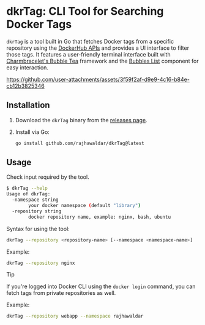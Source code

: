# dkrTag: CLI Tool for Searching Docker Tags

`dkrTag` is a tool built in Go that fetches Docker tags from a specific repository using the [DockerHub APIs](https://docs.docker.com/reference/api/hub/latest/) and provides a UI interface to filter those tags. It features a user-friendly terminal interface built with [Charmbracelet's Bubble Tea](https://github.com/charmbracelet/bubbletea) framework and the [Bubbles List](https://github.com/charmbracelet/bubbles) component for easy interaction.

https://github.com/user-attachments/assets/3f59f2af-d9e9-4c16-b84e-cb12b3825346

## Installation

1. Download the `dkrTag` binary from the [releases page](https://github.com/rajhawaldar/dkrTag/releases).
2. Install via Go:

    ```bash
    go install github.com/rajhawaldar/dkrTag@latest
    ```

## Usage

Check input required by the tool.

```bash
$ dkrTag --help
Usage of dkrTag:
  -namespace string
        your docker namespace (default "library")
  -repository string
        docker repository name, example: nginx, bash, ubuntu
```

Syntax for using the tool:
```bash
dkrTag --repository <repository-name> [--namespace <namespace-name>]
```

Example:
```bash
dkrTag --repository nginx 
```

> [!TIP]
> If you're logged into Docker CLI using the ```docker login``` command, you can fetch tags from private repositories as well.

Example: 
```bash
dkrTag --repository webapp --namespace rajhawaldar
```

